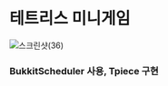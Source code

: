 # 테트리스 미니게임

![스크린샷(36)](https://user-images.githubusercontent.com/55339366/147477717-2c165448-f856-4174-9daa-18300ff0f7ee.png)

### BukkitScheduler 사용, Tpiece 구현
